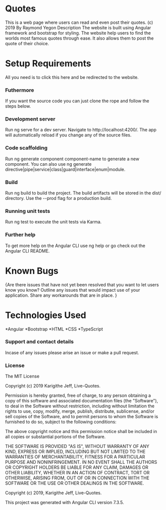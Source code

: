 # Quotes
This is a web page where users can read and even post their quotes. (c) 2019
By Raymond Yegon
Description
The website is built using Angular framework and bootstrap for styling. The website help users to find the worlds most famous quotes through ease. It also allows them to post the quote of their choice.

# Setup Requirements
All you need is to click this here and be redirected to the website.

### Futhermore
If you want the source code you can just clone the rope and follow the steps below.

### Development server
Run ng serve for a dev server. Navigate to http://localhost:4200/. The app will automatically reload if you change any of the source files.

### Code scaffolding
Run ng generate component component-name to generate a new component. You can also use ng generate directive|pipe|service|class|guard|interface|enum|module.

### Build
Run ng build to build the project. The build artifacts will be stored in the dist/ directory. Use the --prod flag for a production build.

### Running unit tests
Run ng test to execute the unit tests via Karma.

### Further help
To get more help on the Angular CLI use ng help or go check out the Angular CLI README.

# Known Bugs
{Are there issues that have not yet been resolved that you want to let users know you know? Outline any issues that would impact use of your application. Share any workarounds that are in place. }

# Technologies Used
*Angular *Bootstrap *HTML *CSS *TypeScript

### Support and contact details
Incase of any issues please arise an issue or make a pull request.

### License
The MIT License

Copyright (c) 2019 Karigithe Jeff, Live-Quotes.

Permission is hereby granted, free of charge, to any person obtaining a copy of this software and associated documentation files (the "Software"), to deal in the Software without restriction, including without limitation the rights to use, copy, modify, merge, publish, distribute, sublicense, and/or sell copies of the Software, and to permit persons to whom the Software is furnished to do so, subject to the following conditions:

The above copyright notice and this permission notice shall be included in all copies or substantial portions of the Software.

THE SOFTWARE IS PROVIDED "AS IS", WITHOUT WARRANTY OF ANY KIND, EXPRESS OR IMPLIED, INCLUDING BUT NOT LIMITED TO THE WARRANTIES OF MERCHANTABILITY, FITNESS FOR A PARTICULAR PURPOSE AND NONINFRINGEMENT. IN NO EVENT SHALL THE AUTHORS OR COPYRIGHT HOLDERS BE LIABLE FOR ANY CLAIM, DAMAGES OR OTHER LIABILITY, WHETHER IN AN ACTION OF CONTRACT, TORT OR OTHERWISE, ARISING FROM, OUT OF OR IN CONNECTION WITH THE SOFTWARE OR THE USE OR OTHER DEALINGS IN THE SOFTWARE.

Copyright (c) 2019, Karigithe Jeff, Live-Quotes.

This project was generated with Angular CLI version 7.3.5.